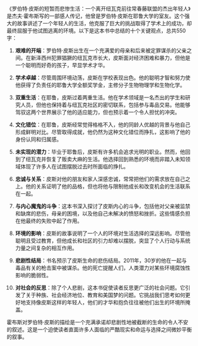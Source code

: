 《罗伯特·皮斯的短暂而悲惨生活：一个离开纽瓦克前往常春藤联盟的杰出年轻人》是杰夫·霍布斯写的一部感人传记，他曾是罗伯特·皮斯在耶鲁大学的室友。这个强大的故事讲述了一个年轻人的生活，他克服了巨大的挑战取得了学术上的成功，却最终屈服于他试图逃离的环境。以下是这本书中总结的十个关键观点，总共550字：

1. **艰难的开端**：罗伯特·皮斯出生在一个充满爱的母亲和后来被定罪谋杀的父亲之间。在新泽西州犯罪猖獗的纽瓦克市长大，皮斯面对经济困难和暴力，但他是一个聪明而好奇的孩子，早显学术才华。

2. **学术卓越**：尽管周围环境动荡，皮斯在学校表现出色。他的聪明才智和努力使他获得了负责任的耶鲁大学全额奖学金，主修分子生物物理学和生物化学。

3. **双重生活**：在耶鲁，皮斯过着两重生活。他在学术领域是一名杰出的学生和研究人员，但他也保持着与纽瓦克社区的密切联系，包括参与毒品交易。他能够驾驭这两个世界展示了他的适应能力，但也预示着一个令人担忧的冲突。

4. **文化错位**：在耶鲁，皮斯经常觉得格格不入，他的同龄人优越的背景与他自己形成鲜明对比。尽管取得成就，他仍然为这种文化错位而挣扎，这影响了他的身份认同和归属感。

5. **未实现的潜力**：毕业于耶鲁后，皮斯有许多机会追求光明的职业。然而，他回到了纽瓦克并恢复了贩卖大麻的生活。他选择回到熟悉的环境而非踏入未知领域体现了许多人在试图摆脱过去时所面临的挣扎。

6. **忠诚与关系**：皮斯对他的朋友和家人深感忠诚，常常把他们的需求放在自己之上。他的关系证明了他的品格，但也将他与限制他成长和改变机会的生活联系在一起。

7. **与内心魔鬼的斗争**：这本书深入探讨了皮斯内心的斗争，包括他对父亲被监禁和缺席的悲伤，母亲的困境，以及他自己未解决的愤怒和挫折。这些情感负担在他最终的失败中起了作用。

8. **环境的影响**：皮斯的故事说明了一个人的环境对生活选择的深远影响。尽管他聪明且受过教育，但他成长和社区的引力却难以摆脱，突显了个人行动与系统力量之间复杂的相互作用。

9. **悲剧性结局**：书名预示了皮斯生命的悲伤结局。2011年，30岁的他在一起与毒品有关的枪击案中被谋杀。他的死亡提醒人们，人类潜力对某些环境腐蚀性影响的脆弱性。

10. **对社会的反思**：除了个人悲剧，这本书促使读者反思更广泛的社会问题。它引发了关于种族、社会经济地位、教育和美国梦的问题。它挑战我们思考如何更好地支持像皮斯这样的年轻人，他们的才华和抱负往往被他们出生的环境所掩盖。

霍布斯对罗伯特·皮斯的描绘是一个充满承诺却悲剧性地被截断的生命的令人不安的叙述。这是一个迫使读者直面许多人面临的严酷现实和命运与选择之间微妙平衡的叙事。